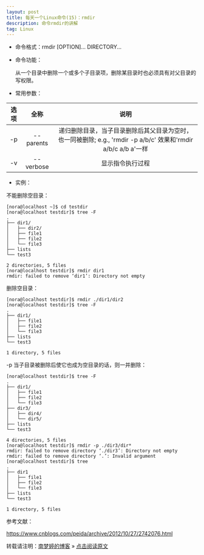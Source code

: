 ```yaml
---
layout: post
title: 每天一个Linux命令(15)：rmdir  
description: 命令rmdir的讲解  
tag: Linux
---
```


* 命令格式：rmdir [OPTION]... DIRECTORY...  

* 命令功能：  
   
   从一个目录中删除一个或多个子目录项，删除某目录时也必须具有对父目录的写权限。  

* 常用参数：  

|选项|全称|说明|
|:--:|:--:|:--:|
|-p|--parents   |递归删除目录，当子目录删除后其父目录为空时，也一同被删除; e.g., 'rmdir -p a/b/c' 效果和'rmdir a/b/c a/b a'一样|
|-v|--verbose   |显示指令执行过程|

* 实例：  

不能删除空目录：  

```
[nora@localhost ~]$ cd testdir
[nora@localhost testdir]$ tree -F
.
├── dir1/
│   ├── dir2/
│   ├── file1
│   ├── file2
│   └── file3
├── lists
└── test3

2 directories, 5 files
[nora@localhost testdir]$ rmdir dir1
rmdir: failed to remove ‘dir1’: Directory not empty
```

删除空目录：  

```
[nora@localhost testdir]$ rmdir ./dir1/dir2
[nora@localhost testdir]$ tree -F
.
├── dir1/
│   ├── file1
│   ├── file2
│   └── file3
├── lists
└── test3

1 directory, 5 files
```

-p 当子目录被删除后使它也成为空目录的话，则一并删除：  

```
[nora@localhost testdir]$ tree -F
.
├── dir1/
│   ├── file1
│   ├── file2
│   └── file3
├── dir3/
│   ├── dir4/
│   └── dir5/
├── lists
└── test3

4 directories, 5 files
[nora@localhost testdir]$ rmdir -p ./dir3/dir*
rmdir: failed to remove directory ‘./dir3’: Directory not empty
rmdir: failed to remove directory ‘.’: Invalid argument
[nora@localhost testdir]$ tree
.
├── dir1
│   ├── file1
│   ├── file2
│   └── file3
├── lists
└── test3

1 directory, 5 files
```



参考文献：  

https://www.cnblogs.com/peida/archive/2012/10/27/2742076.html

转载请注明：[南梦婷的博客](https://norah2.github.io) » [点击阅读原文](https://norah2.github.io/2019/11/Linux15/)   

<!--以下是本文用到的链接-->  
